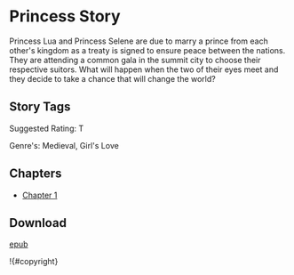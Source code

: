 # Princess Story

Princess Lua and Princess Selene are due to marry a prince from each other's kingdom as a treaty is signed to ensure peace between the nations. They are attending a common gala in the summit city to choose their respective suitors. What will happen when the two of their eyes meet and they decide to take a chance that will change the world?

## Story Tags

Suggested Rating: T

Genre's: Medieval, Girl's Love

## Chapters

- [Chapter 1](chapter-1.md)

## Download

[epub](https://github.com/chorman0773/stories/releases/latest/download/princess-story.epub)

!{#copyright}